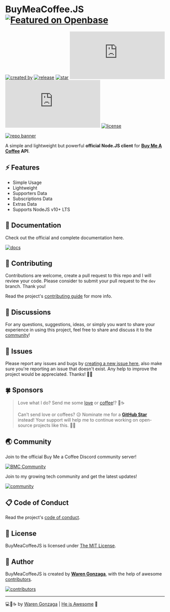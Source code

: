 # BuyMeaCoffee.JS [![Featured on Openbase](https://badges.openbase.com/js/featured/buymeacoffee.js.svg?style=openbase&token=qfXc7i2FGBsyNgAT/wI9t57t0QAn11N6QmhrZf98cn0=)](https://openbase.com/js/buymeacoffee.js?utm_source=embedded&amp;utm_medium=badge&amp;utm_campaign=rate-badge)

[![created by](https://img.shields.io/badge/created%20by-Waren%20Gonzaga-blue.svg?longCache=true&style=flat-square)](https://github.com/warengonzaga) [![release](https://img.shields.io/github/release/warengonzaga/buymeacoffee.js.svg?style=flat-square)](https://github.com/warengonzaga/buymeacoffee.js/releases) [![star](https://img.shields.io/github/stars/warengonzaga/buymeacoffee.js.svg?style=flat-square)](https://github.com/warengonzaga/buymeacoffee.js/stargazers) ![size](https://img.shields.io/github/size/warengonzaga/buymeacoffee.js/dist/main.js?color=green&style=flat-square) ![npm downloads](https://img.shields.io/npm/dt/buymeacoffee.js?color=red&style=flat-square) [![license](https://img.shields.io/github/license/warengonzaga/buymeacoffee.js.svg?style=flat-square)](https://github.com/warengonzaga/buymeacoffee.js/blob/main/LICENSE)

[![repo banner](.github/img/repo_banner.png)](https://buymeacoffee.js.org)

A simple and lightweight but powerful **official Node.JS client** for **[Buy Me A Coffee](https://buymeacoff.ee/?via=WarenGonzaga) API**.

## ⚡ Features

- Simple Usage
- Lightweight
- Supporters Data
- Subscriptions Data
- Extras Data
- Supports NodeJS v10+ LTS

## 📖 Documentation

Check out the official and complete documentation here.

[![docs](https://img.shields.io/badge/docs-docs.warengonzaga.com/buymeacoffeejs-blue.svg?longCache=true&style=for-the-badge)](https://docs.warengonzaga.com/buymeacoffeejs)

## 🎯 Contributing

Contributions are welcome, create a pull request to this repo and I will review your code. Please consider to submit your pull request to the `dev` branch. Thank you!

Read the project's [contributing guide](./CONTRIBUTING.md) for more info.

## 💬 Discussions

For any questions, suggestions, ideas, or simply you want to share your experience in using this project, feel free to share and discuss it to the [community](https://github.com/warengonzaga/buymeacofee.js/discussions)!

## 🐛 Issues

Please report any issues and bugs by [creating a new issue here](https://github.com/warengonzaga/buymeacoffee.js/issues/new/choose), also make sure you're reporting an issue that doesn't exist. Any help to improve the project would be appreciated. Thanks! 🙏✨

## 🍀 Sponsors

> Love what I do? Send me some [love](https://github.com/sponsors/warengonzaga) or [coffee](https://buymeacoff.ee/warengonzaga)!? 💖☕
>
> Can't send love or coffees? 😥 Nominate me for a **[GitHub Star](https://stars.github.com/nominate)** instead!
> Your support will help me to continue working on open-source projects like this. 🙏😇

## 🌏 Community

Join to the official Buy Me a Coffee Discord community server!

[![BMC Community](https://discordapp.com/api/guilds/750619856130539572/widget.png?style=banner3)](https://discord.gg/GFBQvyEJ98)

Join to my growing tech community and get the latest updates!

[![community](https://discordapp.com/api/guilds/694612151444439081/widget.png?style=banner2)](https://wareneutron.com/discord)

## 📋 Code of Conduct

Read the project's [code of conduct](./CODE_OF_CONDUCT.md).

## 📃 License

BuyMeaCoffeeJS is licensed under [The MIT License](https://opensource.org/licenses/MIT).

## 📝 Author

BuyMeaCoffeeJS is created by **[Waren Gonzaga](https://github.com/warengonzaga)**, with the help of awesome [contributors](https://github.com/warengonzaga/buymeacoffee.js/graphs/contributors).

[![contributors](https://contrib.rocks/image?repo=warengonzaga/buymeacoffee.js)](https://github.com/warengonzaga/buymeacoffee.js/graphs/contributors)

---

💻💖☕ by [Waren Gonzaga](https://warengonzaga.com) | [He is Awesome](https://youtu.be/ripr3WDpcjo?t=125) 🙏